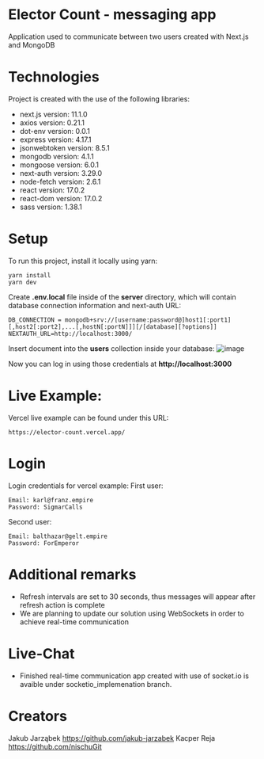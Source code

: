 # Elector Count - messaging app
Application used to communicate between two users created with Next.js and MongoDB

# Technologies
Project is created with the use of the following libraries:
* next.js version: 11.1.0
* axios version: 0.21.1
* dot-env version: 0.0.1
* express version: 4.17.1
* jsonwebtoken version: 8.5.1
* mongodb version: 4.1.1
* mongoose version: 6.0.1
* next-auth version: 3.29.0
* node-fetch version: 2.6.1
* react version: 17.0.2
* react-dom version: 17.0.2
* sass version: 1.38.1

# Setup
To run this project, install it locally using yarn:

```
yarn install
yarn dev
```

Create **.env.local** file inside of the **server** directory, which will contain database connection information and next-auth URL:
```
DB_CONNECTION = mongodb+srv://[username:password@]host1[:port1][,host2[:port2],...[,hostN[:portN]]][/[database][?options]]
NEXTAUTH_URL=http://localhost:3000/

```
Insert document into the **users** collection inside your database:
![image](https://drive.google.com/uc?export=view&id=1YB4_336jo7i1MiOdi1aiUA6yv5yCWu0T)

Now you can log in using those credentials at **http://localhost:3000**

# Live Example:
Vercel live example can be found under this URL:

```
https://elector-count.vercel.app/
```

# Login
Login credentials for vercel example:
First user:

```
Email: karl@franz.empire
Password: SigmarCalls
```

Second user:

```
Email: balthazar@gelt.empire
Password: ForEmperor
```

# Additional remarks
* Refresh intervals are set to 30 seconds, thus messages will appear after refresh action is complete
* We are planning to update our solution using WebSockets in order to achieve real-time communication

# Live-Chat
* Finished real-time communication app created with use of socket.io is avaible under socketio_implemenation branch.

# Creators

Jakub Jarząbek https://github.com/jakub-jarzabek
Kacper Reja https://github.com/nischuGit
